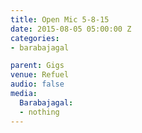 ```yaml
---
title: Open Mic 5-8-15
date: 2015-08-05 05:00:00 Z
categories:
- barabajagal

parent: Gigs
venue: Refuel
audio: false
media:
  Barabajagal:
  - nothing
---
```


